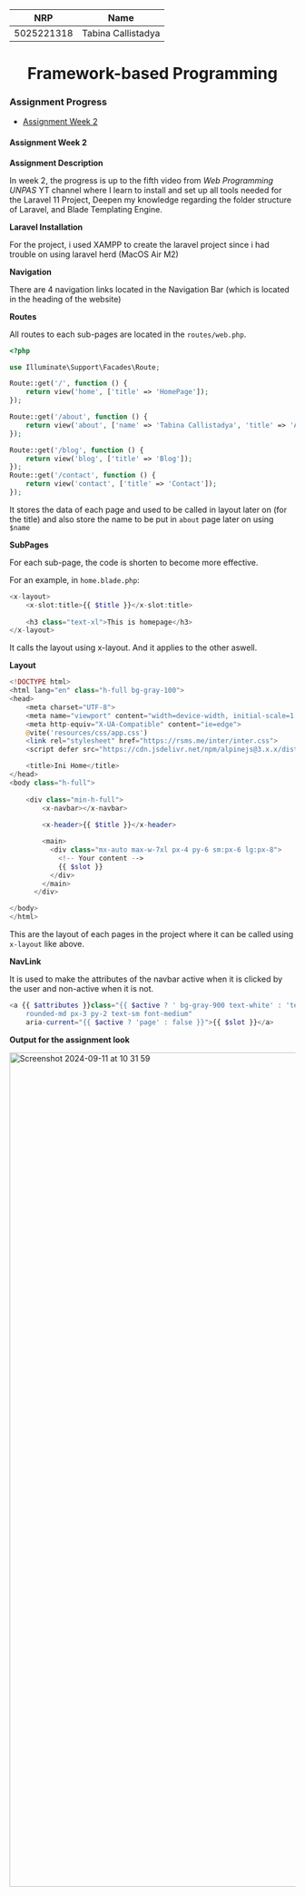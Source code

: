 
<div align=center>

|    NRP     |      Name      |
| :--------: | :------------: |
| 5025221318 | Tabina Callistadya |

# Framework-based Programming

</div>

### Assignment Progress 

- [Assignment Week 2](/task-1/)

#### Assignment Week 2
**Assignment Description**

In week 2, the progress is up to the fifth video from *_Web Programming UNPAS_* YT channel where I learn to install and set up all tools needed for the Laravel 11 Project, Deepen my knowledge regarding the folder structure of Laravel, and Blade Templating Engine.

**Laravel Installation**

For the project, i used XAMPP to create the laravel project since i had trouble on using laravel herd (MacOS Air M2)

**Navigation**

There are 4 navigation links located in the Navigation Bar (which is located in the heading of the website)

**Routes**

All routes to each sub-pages are located in the `routes/web.php`.

```php
<?php

use Illuminate\Support\Facades\Route;

Route::get('/', function () {
    return view('home', ['title' => 'HomePage']);
});

Route::get('/about', function () {
    return view('about', ['name' => 'Tabina Callistadya', 'title' => 'About']);
});

Route::get('/blog', function () {
    return view('blog', ['title' => 'Blog']);
});
Route::get('/contact', function () {
    return view('contact', ['title' => 'Contact']);
});

```
It stores the data of each page and used to be called in layout later on (for the title) and also store the name to be put in `about` page later on using `$name`

**SubPages**

For each sub-page, the code is shorten to become more effective.

For an example, in `home.blade.php`:

```php
<x-layout>
    <x-slot:title>{{ $title }}</x-slot:title>
    
    <h3 class="text-xl">This is homepage</h3>
</x-layout>

```

It calls the layout using x-layout. And it applies to the other aswell.

**Layout**
```php
<!DOCTYPE html>
<html lang="en" class="h-full bg-gray-100">
<head>
    <meta charset="UTF-8">
    <meta name="viewport" content="width=device-width, initial-scale=1.0">
    <meta http-equiv="X-UA-Compatible" content="ie=edge">
    @vite('resources/css/app.css')
    <link rel="stylesheet" href="https://rsms.me/inter/inter.css">
    <script defer src="https://cdn.jsdelivr.net/npm/alpinejs@3.x.x/dist/cdn.min.js"></script>

    <title>Ini Home</title>
</head>
<body class="h-full">
    
    <div class="min-h-full">
        <x-navbar></x-navbar>
      
        <x-header>{{ $title }}</x-header>

        <main>
          <div class="mx-auto max-w-7xl px-4 py-6 sm:px-6 lg:px-8">
            <!-- Your content -->
            {{ $slot }}
          </div>
        </main>
      </div>

</body>
</html>
```
This are the layout of each pages in the project where it can be called using `x-layout` like above.

**NavLink**

It is used to make the attributes of the navbar active when it is clicked by the user and non-active when it is not.

```php
<a {{ $attributes }}class="{{ $active ? ' bg-gray-900 text-white' : 'text-gray-300 hover:bg-gray-700 hover:text-white' }}
    rounded-md px-3 py-2 text-sm font-medium" 
    aria-current="{{ $active ? 'page' : false }}">{{ $slot }}</a>

```


**Output for the assignment look**

<img width="1470" alt="Screenshot 2024-09-11 at 10 31 59" src="https://github.com/user-attachments/assets/adca6014-81a1-4b40-a2a6-340be5aa6a69">

